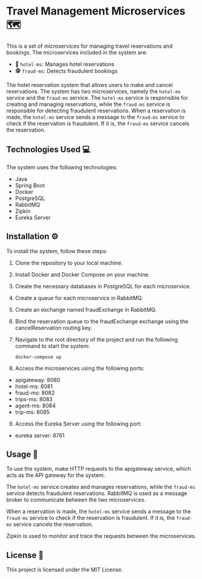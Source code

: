 # Travel Management Microservices :world_map:

This is a set of microservices for managing travel reservations and bookings. The microservices included in the system are:

- :hotel: `hotel-ms`: Manages hotel reservations
- :detective: `fraud-ms`: Detects fraudulent bookings


The hotel reservation system that allows users to make and cancel reservations. The system has two microservices, namely the `hotel-ms` service and the `fraud-ms` service. The `hotel-ms` service is responsible for creating and managing reservations, while the `fraud-ms` service is responsible for detecting fraudulent reservations. When a reservation is made, the `hotel-ms` service sends a message to the `fraud-ms` service to check if the reservation is fraudulent. If it is, the `fraud-ms` service cancels the reservation.


## Technologies Used :computer:
The system uses the following technologies:

- Java
- Spring Boot
- Docker
- PostgreSQL
- RabbitMQ
- Zipkin
- Eureka Server


## Installation :gear:
To install the system, follow these steps:

1. Clone the repository to your local machine.
2. Install Docker and Docker Compose on your machine.
3. Create the necessary databases in PostgreSQL for each microservice.
4. Create a queue for each microservice in RabbitMQ.
5. Create an exchange named fraudExchange in RabbitMQ.
6. Bind the reservation queue to the fraudExchange exchange using the cancelReservation routing key.
7. Navigate to the root directory of the project and run the following command to start the system:

    ```
    docker-compose up
    ```
8. Access the microservices using the following ports:

- apigateway: 8080
- hotel-ms: 8081
- fraud-ms: 8082
- trips-ms: 8083
- agent-ms: 8084
- trip-ms: 8085

9. Access the Eureka Server using the following port:

- eureka server: 8761

## Usage :rocket:

To use the system, make HTTP requests to the apigateway service, which acts as the API gateway for the system.

The `hotel-ms` service creates and manages reservations, while the `fraud-ms` service detects fraudulent reservations. RabbitMQ is used as a message broker to communicate between the two microservices.

When a reservation is made, the `hotel-ms` service sends a message to the `fraud-ms` service to check if the reservation is fraudulent. If it is, the `fraud-ms` service cancels the reservation.

Zipkin is used to monitor and trace the requests between the microservices.


## License :page_facing_up:
This project is licensed under the MIT License.


